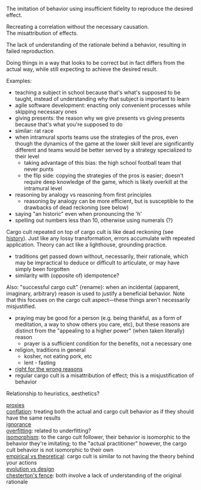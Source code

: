 The imitation of behavior using insufficient fidelity to reproduce the desired effect.

Recreating a correlation without the necessary causation.\
The misattribution of effects.

The lack of understanding of the rationale behind a behavior, resulting in failed reproduction.

Doing things in a way that looks to be correct but in fact differs from the actual way, while still expecting to achieve the desired result.

Examples:
- teaching a subject in school because that's what's supposed to be taught, instead of understanding why that subject is important to learn
- agile software development: enacting only convenient processes while skipping necessary ones
- giving presents: the reason why we give presents vs giving presents because that's what you're supposed to do
- similar: rat race
- when intramural sports teams use the strategies of the pros, even though the dynamics of the game at the lower skill level are significantly different and teams would be better served by a strategy specialized to their level
	- taking advantage of this bias: the high school football team that never punts
	- the flip side: copying the strategies of the pros is easier; doesn't require deep knowledge of the game, which is likely overkill at the intramural level
- reasoning by analogy vs reasoning from first principles
	- reasoning by analogy can be more efficient, but is susceptible to the drawbacks of dead reckoning (see below)
- saying "an historic" even when pronouncing the 'h'
- spelling out numbers less than 10, otherwise using numerals {?}

Cargo cult repeated on top of cargo cult is like dead reckoning (see [history](Dynamic%20analysis.md#history)).  Just like any lossy transformation, errors accumulate with repeated application.  Theory can act like a lighthouse, grounding practice.
- traditions get passed down without, necessarily, their rationale, which may be impractical to deduce or difficult to articulate, or may have simply been forgotten
- similarity with (opposite of) idempotence?

Also: "successful cargo cult" {rename}: when an incidental {apparent, imaginary, arbitrary} reason is used to justify a beneficial behavior.  Note that this focuses on the cargo cult aspect—these things aren't necessarily misjustified.
- praying may be good for a person (e.g. being thankful, as a form of meditation, a way to show others you care, etc), but these reasons are distinct from the "appealing to a higher power" (when taken literally) reason
	- prayer is a sufficient condition for the benefits, not a necessary one
- religion, traditions in general
	- kosher, not eating pork, etc
	- lent - fasting
- [right for the wrong reasons](Justified%20beliefs.md)
- regular cargo cult is a misattribution of effect; this is a misjustification of behavior

Relationship to heuristics, aesthetics?

[proxies](Proxies.md)\
[conflation](Conflation.md): treating both the actual and cargo cult behavior as if they should have the same results\
[ignorance](Ignorance.md)\
[overfitting](Overfitting.md): related to underfitting?\
[isomorphism](Isomorphism.md): to the cargo cult follower, their behavior is isomorphic to the behavior they're imitating; to the "actual practitioner" however, the cargo cult behavior is not isomorphic to their own\
[empirical vs theoretical](Empirical%20vs%20theoretical.md): cargo cult is similar to not having the theory behind your actions\
[evolution vs design](Evolution%20vs%20design.md)\
[chesterton's fence](Chesterton's%20fence.md): both involve a lack of understanding of the original rationale
